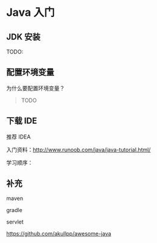 # Java 入门

## JDK 安装

TODO:

## 配置环境变量

为什么要配置环境变量？

> TODO

## 下载 IDE

推荐 IDEA

入门资料：<http://www.runoob.com/java/java-tutorial.html/>

学习顺序：

## 补充

maven

gradle

servlet

<https://github.com/akullpp/awesome-java>
